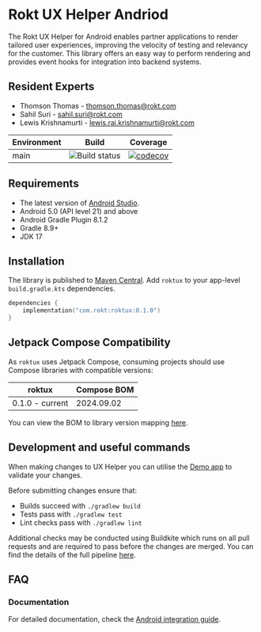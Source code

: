 # Rokt UX Helper Andriod

The Rokt UX Helper for Android enables partner applications to render tailored user experiences, improving the velocity of testing and relevancy for the customer. This library offers an easy way to perform rendering and provides event hooks for integration into backend systems.

## Resident Experts

- Thomson Thomas - <thomson.thomas@rokt.com>
- Sahil Suri - <sahil.suri@rokt.com>
- Lewis Krishnamurti - <lewis.raj.krishnamurti@rokt.com>

| Environment | Build                                                                                               | Coverage                                                                                                                                            |
| ----------- | --------------------------------------------------------------------------------------------------- | --------------------------------------------------------------------------------------------------------------------------------------------------- |
| main        | ![Build status](https://badge.buildkite.com/923371345b3dcc70e1ce4927a4bb937ef7134e2ae30498965b.svg) | [![codecov](https://codecov.io/gh/ROKT/rokt-ux-helper-android/graph/badge.svg?token=inV3Xb1tK9)](https://codecov.io/gh/ROKT/rokt-ux-helper-android) |

## Requirements

- The latest version of [Android Studio](https://developer.android.com/studio).
- Android 5.0 (API level 21) and above
- Android Gradle Plugin 8.1.2
- Gradle 8.9+
- JDK 17

## Installation

The library is published to [Maven Central](https://central.sonatype.com/artifact/com.rokt/roktux).
Add `roktux` to your app-level `build.gradle.kts` dependencies.

```kotlin
dependencies {
    implementation("com.rokt:roktux:0.1.0")
}
```

## Jetpack Compose Compatibility

As `roktux` uses Jetpack Compose, consuming projects should use Compose libraries with compatible versions:

| roktux          | Compose BOM |
| --------------- | ----------- |
| 0.1.0 - current | 2024.09.02  |

You can view the BOM to library version mapping [here](https://developer.android.com/develop/ui/compose/bom/bom-mapping).

## Development and useful commands

When making changes to UX Helper you can utilise the [Demo app](demoapp/README.md) to validate your changes.

Before submitting changes ensure that:

- Builds succeed with `./gradlew build`
- Tests pass with `./gradlew test`
- Lint checks pass with `./gradlew lint`

Additional checks may be conducted using Buildkite which runs on all pull requests and are required to pass before the changes are merged. You can find the details of the full pipeline [here](.buildkite/pipeline.yml).

## FAQ

### Documentation

For detailed documentation, check the [Android integration guide](https://docs.rokt.com/server-to-server/android/).
